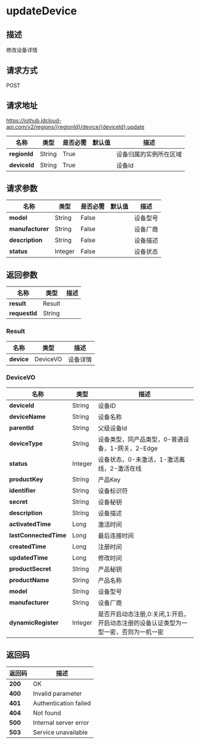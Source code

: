 # updateDevice


## 描述
修改设备详情

## 请求方式
POST

## 请求地址
https://iothub.jdcloud-api.com/v2/regions/{regionId}/device/{deviceId}:update

|名称|类型|是否必需|默认值|描述|
|---|---|---|---|---|
|**regionId**|String|True| |设备归属的实例所在区域|
|**deviceId**|String|True| |设备Id|

## 请求参数
|名称|类型|是否必需|默认值|描述|
|---|---|---|---|---|
|**model**|String|False| |设备型号|
|**manufacturer**|String|False| |设备厂商|
|**description**|String|False| |设备描述|
|**status**|Integer|False| |设备状态|


## 返回参数
|名称|类型|描述|
|---|---|---|
|**result**|Result| |
|**requestId**|String| |

### Result
|名称|类型|描述|
|---|---|---|
|**device**|DeviceVO|设备详情|
### DeviceVO
|名称|类型|描述|
|---|---|---|
|**deviceId**|String|设备ID|
|**deviceName**|String|设备名称|
|**parentId**|String|父级设备Id|
|**deviceType**|String|设备类型，同产品类型，0-普通设备，1-网关，2-Edge|
|**status**|Integer|设备状态，0-未激活，1-激活离线，2-激活在线|
|**productKey**|String|产品Key|
|**identifier**|String|设备标识符|
|**secret**|String|设备秘钥|
|**description**|String|设备描述|
|**activatedTime**|Long|激活时间|
|**lastConnectedTime**|Long|最后连接时间|
|**createdTime**|Long|注册时间|
|**updatedTime**|Long|修改时间|
|**productSecret**|String|产品秘钥|
|**productName**|String|产品名称|
|**model**|String|设备型号|
|**manufacturer**|String|设备厂商|
|**dynamicRegister**|Integer|是否开启动态注册,0:关闭,1:开启，开启动态注册的设备认证类型为一型一密，否则为一机一密|

## 返回码
|返回码|描述|
|---|---|
|**200**|OK|
|**400**|Invalid parameter|
|**401**|Authentication failed|
|**404**|Not found|
|**500**|Internal server error|
|**503**|Service unavailable|
